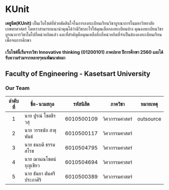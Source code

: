 # KUnit
  **เคยูนิต(KUnit)** เป็นเว็บไซต์ที่ช่วยตัดสินใจในการลงทะเบียนเรียนวิชาบูรณาการในมหาวิทยาลัยเกษตรศาสตร์ โดยเราสามารถแนะนำคุณได้ว่ามีวิชาอะไรให้คุณเลือกลงทะเบียนบ้าง คุณลงทะเบียนวิชาบูรณาการวิชาใดไปกี่หน่วยกิตแล้ว และที่สำคัญคือคุณเหลืออีกกี่หน่วยกิตที่จำเป็นต้องลงทะเบียนเรียนเพื่อจบการศึกษา


#### เว็บไซต์นี้เริ่มจากวิชา Innovative thinking (01200101) ภาคปลาย ปีการศึกษา 2560 และได้รับความร่วมจากหลายๆคนพัฒนาต่อมา
## Faculty of Engineering - Kasetsart University

### Our Team
ลำดับที่ | ชื่อ-นามสกุล |  รหัสนิสิต | ภาควิชา | หมายเหตุ
:---:|---|:------:|:---:|---
1|นาย ปูรณ์ โชตธีรวสุ|6010500109|วิศวกรรมศาสตร์ | outsource |
2|นาย วรรธนัย สาธุพันธ์|6010500117|วิศวกรรมศาสตร์
3|นาย ธนบดี ธรรมสโรช|6010504795|วิศวกรรมศาสตร์
4|นาย ฌานณโชตน์ บุญเขียว|6010504694|วิศวกรรมศาสตร์
5|นาย ธันยา ตันศรีประภาศิริ|6010500389|วิศวกรรมศาสตร์
